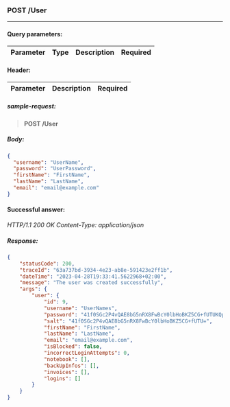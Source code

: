 ### POST /User
---

#### Query parameters:

| Parameter | Type | Description | Required |
| --- | --- | --- | --- |

#### Header:

| Parameter | Description | Required |
| --- | --- | --- |

##### sample-request:

> **POST /User**

##### Body:

```json
{
  "username": "UserName",
  "password": "UserPassword",
  "firstName": "FirstName",
  "lastName": "LastName",
  "email": "email@example.com"
}
```

#### Successful answer:

*HTTP/1.1 200 OK
Content-Type: application/json*

##### Response:

```json
{
    "statusCode": 200,
    "traceId": "63a737bd-3934-4e23-ab8e-591423e2ff1b",
    "dateTime": "2023-04-28T19:33:41.5622968+02:00",
    "message": "The user was created successfully",
    "args": {
        "user": {
            "id": 9,
            "username": "UserNames",
            "password": "41f0SGc2P4vQAE8bG5nRX8FwBcY0lbHoBKZ5CG+fUTUKQpHu+PUOLCd/TEDl4NJjlV3vA6Aafw2XxtXXxSMKDQ==",
            "salt": "41f0SGc2P4vQAE8bG5nRX8FwBcY0lbHoBKZ5CG+fUTU=",
            "firstName": "FirstName",
            "lastName": "LastName",
            "email": "email@example.com",
            "isBlocked": false,
            "incorrectLoginAttempts": 0,
            "notebook": [],
            "backUpInfos": [],
            "invoices": [],
            "logins": []
        }
    }
}
```